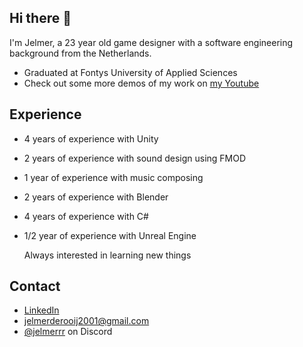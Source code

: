 ## Hi there 👋
I'm Jelmer, a 23 year old game designer with a software engineering background from the Netherlands.

- Graduated at Fontys University of Applied Sciences
- Check out some more demos of my work on [my Youtube](https://www.youtube.com/@JelmerrR-sc3uq)

## Experience
- 4 years of experience with Unity
- 2 years of experience with sound design using FMOD
- 1 year of experience with music composing
- 2 years of experience with Blender
- 4 years of experience with C#
- 1/2 year of experience with Unreal Engine

  Always interested in learning new things

## Contact
- [LinkedIn](https://www.linkedin.com/in/jelmerderooij/)
- jelmerderooij2001@gmail.com
- [@jelmerrr](./) on Discord

<!--
**Jelmerrr/Jelmerrr** is a ✨ _special_ ✨ repository because its `README.md` (this file) appears on your GitHub profile.

Here are some ideas to get you started:

- 🔭 I’m currently working on ...
- 🌱 I’m currently learning ...
- 👯 I’m looking to collaborate on ...
- 🤔 I’m looking for help with ...
- 💬 Ask me about ...
- 📫 How to reach me: ...
- 😄 Pronouns: ...
- ⚡ Fun fact: ...
-->
